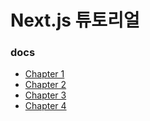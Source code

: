 # Next.js 튜토리얼

### docs

- [Chapter 1](./docs/Chapter1.md)
- [Chapter 2](./docs/Chapter2.md)
- [Chapter 3](./docs/Chapter3.md)
- [Chapter 4](./docs/Chapter4.md)
